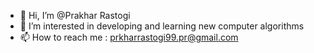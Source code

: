 - 👋 Hi, I’m @Prakhar Rastogi
- 👀 I’m interested in developing and learning new computer algorithms
- 📫 How to reach me : prkharrastogi99.pr@gmail.com

<!---
PrakharRastogi123/PrakharRastogi123 is a ✨ special ✨ repository because its `README.md` (this file) appears on your GitHub profile.
You can click the Preview link to take a look at your changes.
--->
